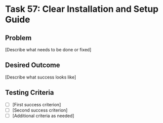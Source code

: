 # Task 57: Clear Installation and Setup Guide

## Problem
[Describe what needs to be done or fixed]


## Desired Outcome
[Describe what success looks like]

## Testing Criteria
- [ ] [First success criterion]
- [ ] [Second success criterion]
- [ ] [Additional criteria as needed]
